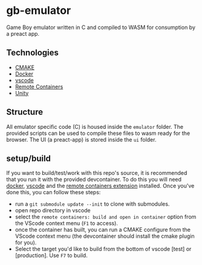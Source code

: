 # gb-emulator
Game Boy emulator written in C and compiled to WASM for consumption by a preact app. 
## Technologies
- [CMAKE](https://cmake.org/)
- [Docker](https://www.docker.com/)
- [vscode](https://code.visualstudio.com/)
- [Remote Containers](https://code.visualstudio.com/docs/remote/containers)
- [Unity](http://www.throwtheswitch.org/unity)

## Structure
All emulator specific code (C) is housed inside the `emulator` folder. The provided scripts can be used to compile these files to wasm ready for the browser.
The UI (a preact-app) is stored inside the `ui` folder.

## setup/build
If you want to build/test/work with this repo's source, it is recommended that you run it with the provided devcontainer. To do this you will need [docker](https://www.docker.com/), [vscode](https://code.visualstudio.com/) and the [remote containers extension](https://code.visualstudio.com/docs/remote/containers) installed.
Once you've done this, you can follow these steps:

- run a  `git submodule update --init` to clone with submodules.
- open repo directory in vscode
- select the `remote containers: build and open in container` option from the VScode context menu (`F1` to access).
- once the container has built, you can run a CMAKE configure from the VScode context menu (the devcontainer should install the cmake plugin for you).
- Select the target you'd like to build from the bottom of vscode [test] or [production]. Use  `F7` to build.